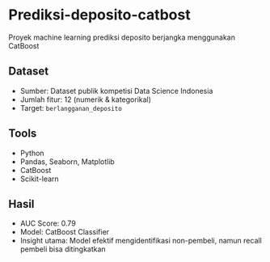 # Prediksi-deposito-catbost
Proyek machine learning prediksi deposito berjangka menggunakan CatBoost

## Dataset
- Sumber: Dataset publik kompetisi Data Science Indonesia
- Jumlah fitur: 12 (numerik & kategorikal)
- Target: `berlangganan_deposito`

## Tools
- Python
- Pandas, Seaborn, Matplotlib
- CatBoost
- Scikit-learn

## Hasil
- AUC Score: 0.79
- Model: CatBoost Classifier
- Insight utama: Model efektif mengidentifikasi non-pembeli, namun recall pembeli bisa ditingkatkan

